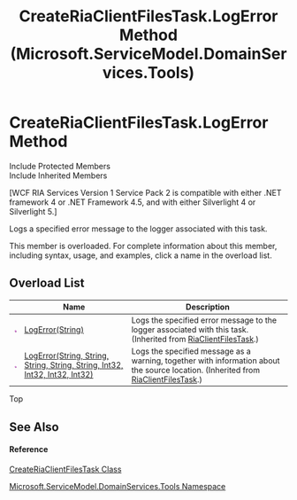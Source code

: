 ﻿---
title: CreateRiaClientFilesTask.LogError Method  (Microsoft.ServiceModel.DomainServices.Tools)
TOCTitle: LogError Method
ms:assetid: Overload:Microsoft.ServiceModel.DomainServices.Tools.CreateRiaClientFilesTask.LogError
ms:mtpsurl: https://msdn.microsoft.com/en-us/library/microsoft.servicemodel.domainservices.tools.createriaclientfilestask.logerror(v=VS.91)
ms:contentKeyID: 43894597
ms.date: 01/27/2012
mtps_version: v=VS.91
f1_keywords:
- Microsoft.ServiceModel.DomainServices.Tools.CreateRiaClientFilesTask.LogError
dev_langs:
- CSharp
- JScript
- VB
- FSharp
---

# CreateRiaClientFilesTask.LogError Method

Include Protected Members  
Include Inherited Members  

\[WCF RIA Services Version 1 Service Pack 2 is compatible with either .NET framework 4 or .NET Framework 4.5, and with either Silverlight 4 or Silverlight 5.\]

Logs a specified error message to the logger associated with this task.

This member is overloaded. For complete information about this member, including syntax, usage, and examples, click a name in the overload list.

## Overload List

<table>
<thead>
<tr class="header">
<th> </th>
<th>Name</th>
<th>Description</th>
</tr>
</thead>
<tbody>
<tr class="odd">
<td><img src="images\Ff423329.pubmethod(en-us,VS.91).gif" title="Public method" alt="Public method" /></td>
<td><a href="gg153833(v=vs.91).md">LogError(String)</a></td>
<td>Logs the specified error message to the logger associated with this task. (Inherited from <a href="gg153747(v=vs.91).md">RiaClientFilesTask</a>.)</td>
</tr>
<tr class="even">
<td><img src="images\Ff423329.pubmethod(en-us,VS.91).gif" title="Public method" alt="Public method" /></td>
<td><a href="gg153838(v=vs.91).md">LogError(String, String, String, String, String, Int32, Int32, Int32, Int32)</a></td>
<td>Logs the specified message as a warning, together with information about the source location. (Inherited from <a href="gg153747(v=vs.91).md">RiaClientFilesTask</a>.)</td>
</tr>
</tbody>
</table>

Top

## See Also

#### Reference

[CreateRiaClientFilesTask Class](gg153718\(v=vs.91\).md)

[Microsoft.ServiceModel.DomainServices.Tools Namespace](gg153739\(v=vs.91\).md)

